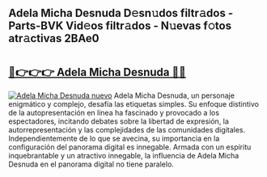 ## Adela Micha Desnuda D𝚎sn𝚞dos filtr𝚊dos - Parts-BVK Vid𝚎os filtr𝚊dos - N𝚞evas f𝚘tos atr𝚊ctivas 2BAe0

# <h2><a href="http://mb0nqr8.tromn.icu/?c=Adela+Micha+Desnuda">🔗👉👉👉 Adela Micha Desnuda 🔗🔗</a></h2>

[![Adela Micha Desnuda nuevo](https://i.imgur.com/pEAQMta.gif)](http://mb0nqr8.tromn.icu/?c=Adela+Micha+Desnuda)
Adela Micha Desnuda, un personaje enigmático y complejo, desafía las etiquetas simples. Su enfoque distintivo de la autopresentación en línea ha fascinado y provocado a los espectadores, incitando debates sobre la libertad de expresión, la autorrepresentación y las complejidades de las comunidades digitales. Independientemente de lo que se avecina, su importancia en la configuración del panorama digital es innegable. Armada con un espíritu inquebrantable y un atractivo innegable, la influencia de Adela Micha Desnuda en el panorama digital no tiene paralelo.

